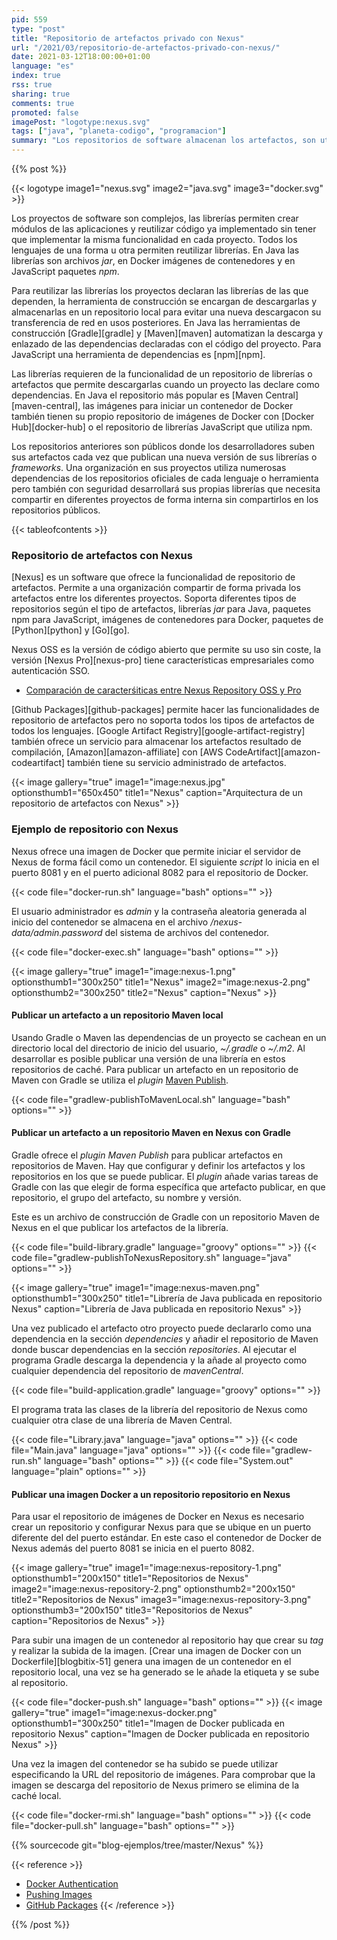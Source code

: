 ```yaml
---
pid: 559
type: "post"
title: "Repositorio de artefactos privado con Nexus"
url: "/2021/03/repositorio-de-artefactos-privado-con-nexus/"
date: 2021-03-12T18:00:00+01:00
language: "es"
index: true
rss: true
sharing: true
comments: true
promoted: false
imagePost: "logotype:nexus.svg"
tags: ["java", "planeta-codigo", "programacion"]
summary: "Los repositorios de software almacenan los artefactos, son utilizados por las herramientas de construcción que los descargan y almacenan de forma local para posteriores usos las dependencias que los proyectos declaran en el archivo de construcción. Los desarrolladores de los artefactos publican en los repositorios de software las nuevas versiones. Nexus es un repositorio de software con soporte para repositorios de software de varios tipos, Maven para Java, imágenes de Docker, paquetes npm para JavaScript además de artefactos para los lenguajes Python y Go."
---
```


{{% post %}}

{{< logotype image1="nexus.svg" image2="java.svg" image3="docker.svg" >}}

Los proyectos de software son complejos, las librerías permiten crear módulos de las aplicaciones y reutilizar código ya implementado sin tener que implementar la misma funcionalidad en cada proyecto. Todos los lenguajes de una forma u otra permiten reutilizar librerías. En Java las librerías son archivos _jar_, en Docker imágenes de contenedores y en JavaScript paquetes _npm_.

Para reutilizar las librerías los proyectos declaran las librerías de las que dependen, la herramienta de construcción se encargan de descargarlas y almacenarlas en un repositorio local para evitar una nueva descargacon su transferencia de red en usos posteriores. En Java las herramientas de construcción [Gradle][gradle] y [Maven][maven] automatizan la descarga y enlazado de las dependencias declaradas con el código del proyecto. Para JavaScript una herramienta de dependencias es [npm][npm].

Las librerías requieren de la funcionalidad de un repositorio de librerías o artefactos que permite descargarlas cuando un proyecto las declare como dependencias. En Java el repositorio más popular es [Maven Central][maven-central], las imágenes para iniciar un contenedor de Docker también tienen su propio repositorio de imágenes de Docker con [Docker Hub][docker-hub] o el repositorio de librerías JavaScript que utiliza  npm.

Los repositorios anteriores son públicos donde los desarrolladores suben sus artefactos cada vez que publican una nueva versión de sus librerías o _frameworks_. Una organización en sus proyectos utiliza numerosas dependencias de los repositorios oficiales de cada lenguaje o herramienta pero también con seguridad desarrollará sus propias librerías que necesita compartir en diferentes proyectos de forma interna sin compartirlos en los repositorios públicos.

{{< tableofcontents >}}

### Repositorio de artefactos con Nexus

[Nexus] es un software que ofrece la funcionalidad de repositorio de artefactos. Permite a una organización compartir de forma privada los artefactos entre los diferentes proyectos. Soporta diferentes tipos de repositorios según el tipo de artefactos, librerías _jar_ para Java, paquetes npm para JavaScript, imágenes de contenedores para Docker, paquetes de [Python][python] y [Go][go].

Nexus OSS es la versión de código abierto que permite su uso sin coste, la versión [Nexus Pro][nexus-pro] tiene características empresariales como autenticación SSO.

* [Comparación de caracterśiticas entre Nexus Repository OSS y Pro](https://www.sonatype.com/nexus/repository-oss-vs-pro-features)

[Github Packages][github-packages] permite hacer las funcionalidades de repositorio de artefactos pero no soporta todos los tipos de artefactos de todos los lenguajes. [Google Artifact Registry][google-artifact-registry] también ofrece un servicio para almacenar los artefactos resultado de compilación, [Amazon][amazon-affiliate] con [AWS CodeArtifact][amazon-codeartifact] también tiene su servicio administrado de artefactos.

{{< image
    gallery="true"
    image1="image:nexus.jpg" optionsthumb1="650x450" title1="Nexus"
    caption="Arquitectura de un repositorio de artefactos con Nexus" >}}

### Ejemplo de repositorio con Nexus

Nexus ofrece una imagen de Docker que permite iniciar el servidor de Nexus de forma fácil como un contenedor. El siguiente _script_ lo inicia en el puerto 8081 y en el puerto adicional 8082 para el repositorio de Docker.

{{< code file="docker-run.sh" language="bash" options="" >}}

El usuario administrador es _admin_ y la contraseña aleatoria generada al inicio del contenedor se almacena en el archivo _/nexus-data/admin.password_ del sistema de archivos del contenedor.

{{< code file="docker-exec.sh" language="bash" options="" >}}

{{< image
    gallery="true"
    image1="image:nexus-1.png" optionsthumb1="300x250" title1="Nexus"
    image2="image:nexus-2.png" optionsthumb2="300x250" title2="Nexus"
    caption="Nexus" >}}

#### Publicar un artefacto a un repositorio Maven local

Usando Gradle o Maven las dependencias de un proyecto se cachean en un directorio local del directorio de inicio del usuario, _~/.gradle_ o _~/.m2_. Al desarrollar es posible publicar una versión de una librería en estos repositorios de caché. Para publicar un artefacto en un repositorio de Maven con Gradle se utiliza el _plugin_ [Maven Publish](https://docs.gradle.org/current/userguide/publishing_maven.html).

{{< code file="gradlew-publishToMavenLocal.sh" language="bash" options="" >}}

#### Publicar un artefacto a un repositorio Maven en Nexus con Gradle

Gradle ofrece el _plugin_ _Maven Publish_ para publicar artefactos en repositorios de Maven. Hay que configurar y definir los artefactos y los repositorios en los que se puede publicar. El _plugin_ añade varias tareas de Gradle con las que elegir de forma específica que artefacto publicar, en que repositorio, el grupo del artefacto, su nombre y versión.

Este es un archivo de construcción de Gradle con un repositorio Maven de Nexus en el que publicar los artefactos de la librería.

{{< code file="build-library.gradle" language="groovy" options="" >}}
{{< code file="gradlew-publishToNexusRepository.sh" language="java" options="" >}}

{{< image
    gallery="true"
    image1="image:nexus-maven.png" optionsthumb1="300x250" title1="Librería de Java publicada en repositorio Nexus"
    caption="Librería de Java publicada en repositorio Nexus" >}}

Una vez publicado el artefacto otro proyecto puede declararlo como una dependencia en la sección _dependencies_ y añadir el repositorio de Maven donde buscar dependencias en la sección _repositories_. Al ejecutar el programa Gradle descarga la dependencia y la añade al proyecto como cualquier dependencia del repositorio de _mavenCentral_.

{{< code file="build-application.gradle" language="groovy" options="" >}}

El programa trata las clases de la librería del repositorio de Nexus como cualquier otra clase de una librería de Maven Central.

{{< code file="Library.java" language="java" options="" >}}
{{< code file="Main.java" language="java" options="" >}}
{{< code file="gradlew-run.sh" language="bash" options="" >}}
{{< code file="System.out" language="plain" options="" >}}

#### Publicar una imagen Docker a un repositorio repositorio en Nexus

Para usar el repositorio de imágenes de Docker en Nexus es necesario crear un repositorio y configurar Nexus para que se ubique en un puerto diferente del del puerto estándar. En este caso el contenedor de Docker de Nexus además del puerto 8081 se inicia en el puerto 8082.

{{< image
    gallery="true"
    image1="image:nexus-repository-1.png" optionsthumb1="200x150" title1="Repositorios de Nexus"
    image2="image:nexus-repository-2.png" optionsthumb2="200x150" title2="Repositorios de Nexus"
    image3="image:nexus-repository-3.png" optionsthumb3="200x150" title3="Repositorios de Nexus"
    caption="Repositorios de Nexus" >}}

Para subir una imagen de un contenedor al repositorio hay que crear su _tag_ y realizar la subida de la imagen. [Crear una imagen de Docker con un Dockerfile][blogbitix-51] genera una imagen de un contenedor en el repositorio local, una vez se ha generado se le añade la etiqueta y se sube al repositorio.

{{< code file="docker-push.sh" language="bash" options="" >}}
{{< image
    gallery="true"
    image1="image:nexus-docker.png" optionsthumb1="300x250" title1="Imagen de Docker publicada en repositorio Nexus"
    caption="Imagen de Docker publicada en repositorio Nexus" >}}

Una vez la imagen del contenedor se ha subido se puede utilizar especificando la URL del repositorio de imágenes. Para comprobar que la imagen se descarga del repositorio de Nexus primero se elimina de la caché local.

{{< code file="docker-rmi.sh" language="bash" options="" >}}
{{< code file="docker-pull.sh" language="bash" options="" >}}

{{% sourcecode git="blog-ejemplos/tree/master/Nexus" %}}

{{< reference >}}
* [Docker Authentication](https://help.sonatype.com/repomanager3/formats/docker-registry/docker-authentication)
* [Pushing Images](https://help.sonatype.com/repomanager3/formats/docker-registry/pushing-images)
* [GitHub Packages](https://docs.github.com/en/packages/guides)
{{< /reference >}}

{{% /post %}}
